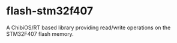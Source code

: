 flash-stm32f407
===============

A ChibiOS/RT based library providing read/write operations on the STM32F407 flash memory.
